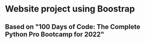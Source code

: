 # Website project using Boostrap

## Based on "100 Days of Code: The Complete Python Pro Bootcamp for 2022"
